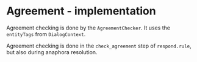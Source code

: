 # Agreement - implementation

Agreement checking is done by the `AgreementChecker`. It uses the `entityTags` from `DialogContext`.

Agreement checking is done in the `check_agreement` step of `respond.rule`, but also during anaphora resolution.